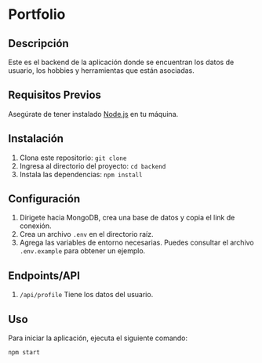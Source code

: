 # Portfolio

## Descripción
Este es el backend de la aplicación donde se encuentran los datos de usuario, los hobbies y herramientas que están asociadas.

## Requisitos Previos
Asegúrate de tener instalado [Node.js](https://nodejs.org/) en tu máquina.

## Instalación
1. Clona este repositorio: `git clone `
2. Ingresa al directorio del proyecto: `cd backend`
3. Instala las dependencias: `npm install`

## Configuración
1. Dirigete hacia MongoDB, crea una base de datos y copia el link de conexión.
2. Crea un archivo `.env` en el directorio raíz.
3. Agrega las variables de entorno necesarias. Puedes consultar el archivo `.env.example` para obtener un ejemplo.

## Endpoints/API
1. `/api/profile` Tiene los datos del usuario.

## Uso
Para iniciar la aplicación, ejecuta el siguiente comando:
```bash
npm start